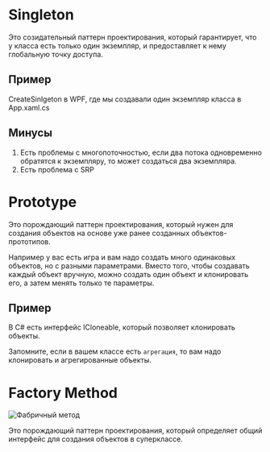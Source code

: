 ﻿# Singleton 

Это созидательный паттерн проектирования, 
который гарантирует, что у класса есть только один экземпляр,
и предоставляет к нему глобальную точку доступа.

## Пример

CreateSinlgeton в WPF, где мы создавали один экземпляр класса в App.xaml.cs

## Минусы 

1. Есть проблемы с многопоточностью, если два потока одновременно обратятся к экземпляру, то может создаться два экземпляра.
2. Есть проблема с SRP 

# Prototype

Это порождающий паттерн проектирования, который нужен для создания 
объектов на основе уже ранее созданных объектов-прототипов.

Например у вас есть игра и вам надо создать много одинаковых объектов,
но с разными параметрами. Вместо того, чтобы создавать каждый объект вручную,
можно создать один объект и клонировать его, а затем менять только те параметры. 

## Пример

В C# есть интерфейс ICloneable, который позволяет клонировать объекты.

Запомните, если в вашем классе есть `агрегация`, то вам надо клонировать и агрегированные объекты.


# Factory Method

![Фабричный метод](https://refactoring.guru/images/patterns/content/factory-method/factory-method-ru.png)

Это порождающий паттерн проектирования, который определяет общий интерфейс для создания объектов в суперклассе. 






